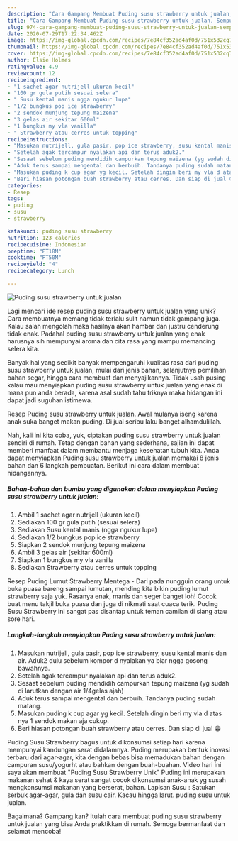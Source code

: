 ```yaml
---
description: "Cara Gampang Membuat Puding susu strawberry untuk jualan, Sempurna"
title: "Cara Gampang Membuat Puding susu strawberry untuk jualan, Sempurna"
slug: 974-cara-gampang-membuat-puding-susu-strawberry-untuk-jualan-sempurna
date: 2020-07-29T17:22:34.462Z
image: https://img-global.cpcdn.com/recipes/7e84cf352ad4af0d/751x532cq70/puding-susu-strawberry-untuk-jualan-foto-resep-utama.jpg
thumbnail: https://img-global.cpcdn.com/recipes/7e84cf352ad4af0d/751x532cq70/puding-susu-strawberry-untuk-jualan-foto-resep-utama.jpg
cover: https://img-global.cpcdn.com/recipes/7e84cf352ad4af0d/751x532cq70/puding-susu-strawberry-untuk-jualan-foto-resep-utama.jpg
author: Elsie Holmes
ratingvalue: 4.9
reviewcount: 12
recipeingredient:
- "1 sachet agar nutrijell ukuran kecil"
- "100 gr gula putih sesuai selera"
- " Susu kental manis ngga ngukur lupa"
- "1/2 bungkus pop ice strawberry"
- "2 sendok munjung tepung maizena"
- "3 gelas air sekitar 600ml"
- "1 bungkus my vla vanilla"
- " Strawberry atau cerres untuk topping"
recipeinstructions:
- "Masukan nutrijell, gula pasir, pop ice strawberry, susu kental manis dan air. Aduk2 dulu sebelum kompor d nyalakan ya biar ngga gosong bawahnya."
- "Setelah agak tercampur nyalakan api dan terus aduk2."
- "Sesaat sebelum puding mendidih campurkan tepung maizena (yg sudah di larutkan dengan air 1/4gelas ajah)"
- "Aduk terus sampai mengental dan berbuih. Tandanya puding sudah matang."
- "Masukan puding k cup agar yg kecil. Setelah dingin beri my vla d atas nya 1 sendok makan aja cukup."
- "Beri hiasan potongan buah strawberry atau cerres. Dan siap di jual 😁"
categories:
- Resep
tags:
- puding
- susu
- strawberry

katakunci: puding susu strawberry 
nutrition: 123 calories
recipecuisine: Indonesian
preptime: "PT18M"
cooktime: "PT50M"
recipeyield: "4"
recipecategory: Lunch

---
```



![Puding susu strawberry untuk jualan](https://img-global.cpcdn.com/recipes/7e84cf352ad4af0d/751x532cq70/puding-susu-strawberry-untuk-jualan-foto-resep-utama.jpg)

Lagi mencari ide resep puding susu strawberry untuk jualan yang unik? Cara membuatnya memang tidak terlalu sulit namun tidak gampang juga. Kalau salah mengolah maka hasilnya akan hambar dan justru cenderung tidak enak. Padahal puding susu strawberry untuk jualan yang enak harusnya sih mempunyai aroma dan cita rasa yang mampu memancing selera kita.

Banyak hal yang sedikit banyak mempengaruhi kualitas rasa dari puding susu strawberry untuk jualan, mulai dari jenis bahan, selanjutnya pemilihan bahan segar, hingga cara membuat dan menyajikannya. Tidak usah pusing kalau mau menyiapkan puding susu strawberry untuk jualan yang enak di mana pun anda berada, karena asal sudah tahu triknya maka hidangan ini dapat jadi suguhan istimewa.

Resep Puding susu strawberry untuk jualan. Awal mulanya iseng karena anak suka banget makan puding. Di jual seribu laku banget alhamdulillah.


Nah, kali ini kita coba, yuk, ciptakan puding susu strawberry untuk jualan sendiri di rumah. Tetap dengan bahan yang sederhana, sajian ini dapat memberi manfaat dalam membantu menjaga kesehatan tubuh kita. Anda dapat menyiapkan Puding susu strawberry untuk jualan memakai 8 jenis bahan dan 6 langkah pembuatan. Berikut ini cara dalam membuat hidangannya.

<!--inarticleads1-->

##### Bahan-bahan dan bumbu yang digunakan dalam menyiapkan Puding susu strawberry untuk jualan:

1. Ambil 1 sachet agar nutrijell (ukuran kecil)
1. Sediakan 100 gr gula putih (sesuai selera)
1. Sediakan  Susu kental manis (ngga ngukur lupa)
1. Sediakan 1/2 bungkus pop ice strawberry
1. Siapkan 2 sendok munjung tepung maizena
1. Ambil 3 gelas air (sekitar 600ml)
1. Siapkan 1 bungkus my vla vanilla
1. Sediakan  Strawberry atau cerres untuk topping


Resep Puding Lumut Strawberry Mentega - Dari pada nungguin orang untuk buka puasa bareng sampai lumutan, mending kita bikin puding lumut strawberry saja yuk. Rasanya enak, manis dan seger banget loh! Cocok buat menu takjil buka puasa dan juga di nikmati saat cuaca terik. Puding Susu Strawberry ini sangat pas disantap untuk teman camilan di siang atau sore hari. 

<!--inarticleads2-->

##### Langkah-langkah menyiapkan Puding susu strawberry untuk jualan:

1. Masukan nutrijell, gula pasir, pop ice strawberry, susu kental manis dan air. Aduk2 dulu sebelum kompor d nyalakan ya biar ngga gosong bawahnya.
1. Setelah agak tercampur nyalakan api dan terus aduk2.
1. Sesaat sebelum puding mendidih campurkan tepung maizena (yg sudah di larutkan dengan air 1/4gelas ajah)
1. Aduk terus sampai mengental dan berbuih. Tandanya puding sudah matang.
1. Masukan puding k cup agar yg kecil. Setelah dingin beri my vla d atas nya 1 sendok makan aja cukup.
1. Beri hiasan potongan buah strawberry atau cerres. Dan siap di jual 😁


Puding Susu Strawberry bagus untuk dikonsumsi setiap hari karena mempunyai kandungan serat didalamnya. Puding merupakan bentuk inovasi terbaru dari agar-agar, kita dengan bebas bisa memadukan bahan dengan campuran susu/yogurht atau bahkan dengan buah-buahan. Video hari ini saya akan membuat &#34;Puding Susu Strawberry Unik&#34; Puding ini merupakan makanan sehat &amp; kaya serat sangat cocok dikonsumsi anak-anak yg susah mengkonsumsi makanan yang berserat, bahan. Lapisan Susu : Satukan serbuk agar-agar, gula dan susu cair. Kacau hingga larut. puding susu untuk jualan. 

Bagaimana? Gampang kan? Itulah cara membuat puding susu strawberry untuk jualan yang bisa Anda praktikkan di rumah. Semoga bermanfaat dan selamat mencoba!
